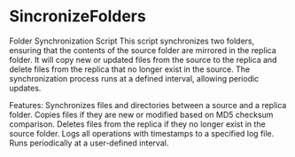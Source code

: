 # SincronizeFolders

Folder Synchronization Script
This script synchronizes two folders, ensuring that the contents of the source folder are mirrored in the replica folder. It will copy new or updated files from the source to the replica and delete files from the replica that no longer exist in the source. The synchronization process runs at a defined interval, allowing periodic updates.

Features:
Synchronizes files and directories between a source and a replica folder.
Copies files if they are new or modified based on MD5 checksum comparison.
Deletes files from the replica if they no longer exist in the source folder.
Logs all operations with timestamps to a specified log file.
Runs periodically at a user-defined interval.
